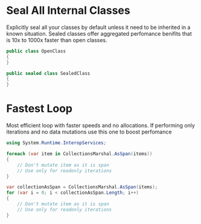 # Seal All Internal Classes
Explicitly seal all your classes by default unless it need to be inherited in a known situation. Sealed classes offer aggregated perfomance benifits that is 10x to 1000x faster than open classes.

```csharp
public class OpenClass
{
}

public sealed class SealedClass
{
}
```

# Fastest Loop
Most efficient loop with faster speeds and no allocations. If performing only iterations and no data mutations use this one to boost perfomance 

```csharp
using System.Runtime.InteropServices;

foreach (var item in CollectionsMarshal.AsSpan(items))
{
    // Don't mutate item as it is span
    // Use only for readonly iterations
}

var collectionAsSpan = CollectionsMarshal.AsSpan(items);
for (var i = 0; i < collectionAsSpan.Length; i++)
{
    // Don't mutate item as it is span
    // Use only for readonly iterations
}
```
